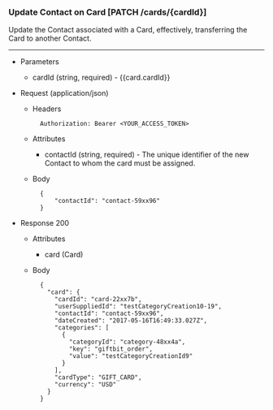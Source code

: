 ### Update Contact on Card [PATCH /cards/{cardId}]
Update the Contact associated with a Card, effectively, transferring the Card to another Contact.

---
+ Parameters 
    + cardId (string, required) - {{card.cardId}}

+ Request (application/json)
    + Headers
    
            Authorization: Bearer <YOUR_ACCESS_TOKEN>
            
    + Attributes
        + contactId (string, required) - The unique identifier of the new Contact to whom the card must be assigned.
            
    + Body
    
            {
                "contactId": "contact-59xx96"
            }

+ Response 200

    + Attributes 
        + card (Card)

    + Body
        
            {
              "card": {
                "cardId": "card-22xx7b",
                "userSuppliedId": "testCategoryCreation10-19",
                "contactId": "contact-59xx96",
                "dateCreated": "2017-05-16T16:49:33.027Z",
                "categories": [
                  {
                    "categoryId": "category-48xx4a",
                    "key": "giftbit_order",
                    "value": "testCategoryCreationId9"
                  }
                ],
                "cardType": "GIFT_CARD",
                "currency": "USD"
              }
            }

